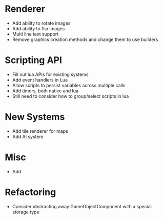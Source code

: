 # Renderer
* Add ability to rotate images
* Add ability to flip images
* Multi line text support
* Remove graphics creation methods and change them to use builders

# Scripting API
* Fill out lua APIs for existing systems
* Add event handlers in Lua
* Allow scripts to persist variables across multiple calls
* Add timers, both native and lua
* Still need to consider how to group/select scripts in lua

# New Systems
* Add tile renderer for maps
* Add AI system

# Misc
* Add

# Refactoring
* Consider abstracting away GameObjectComponent with a special storage type
